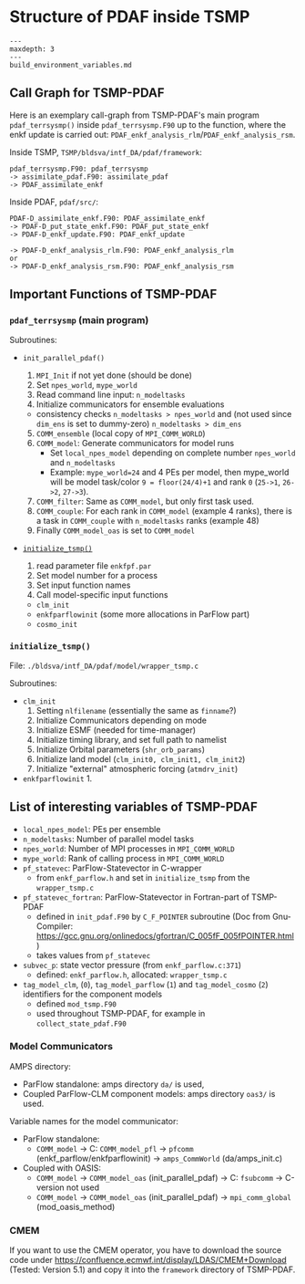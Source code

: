 # Structure of PDAF inside TSMP

```{toctree}
---
maxdepth: 3
---
build_environment_variables.md
```

## Call Graph for TSMP-PDAF

Here is an exemplary call-graph from TSMP-PDAF's main program
`pdaf_terrsysmp()` inside `pdaf_terrsysmp.F90` up to the function,
where the enkf update is carried out:
`PDAF_enkf_analysis_rlm`/`PDAF_enkf_analysis_rsm`.

Inside TSMP, `TSMP/bldsva/intf_DA/pdaf/framework`:

``` text
pdaf_terrsysmp.F90: pdaf_terrsysmp
-> assimilate_pdaf.F90: assimilate_pdaf
-> PDAF_assimilate_enkf
```

Inside PDAF, `pdaf/src/`:

``` text
PDAF-D_assimilate_enkf.F90: PDAF_assimilate_enkf
-> PDAF-D_put_state_enkf.F90: PDAF_put_state_enkf
-> PDAF-D_enkf_update.F90: PDAF_enkf_update

-> PDAF-D_enkf_analysis_rlm.F90: PDAF_enkf_analysis_rlm
or
-> PDAF-D_enkf_analysis_rsm.F90: PDAF_enkf_analysis_rsm
```

## Important Functions of TSMP-PDAF

### `pdaf_terrsysmp` (main program)

Subroutines:

- `init_parallel_pdaf()`
  1. `MPI_Init` if not yet done (should be done)
  2. Set `npes_world`, `mype_world`
  3. Read command line input: `n_modeltasks`
  4. Initialize communicators for ensemble evaluations
	- consistency checks `n_modeltasks > npes_world` and (not used
since `dim_ens` is set to dummy-zero) `n_modeltasks > dim_ens`
  5. `COMM_ensemble` (local copy of `MPI_COMM_WORLD`)
  6. `COMM_model`: Generate communicators for model runs
	 - Set `local_npes_model` depending on complete number
       `npes_world` and `n_modeltasks`
	 - Example: `mype_world=24` and 4 PEs per model, then mype_world
       will be model task/color `9 = floor(24/4)+1` and rank `0`
       (`25->1`, `26->2`, `27->3`).
  7. `COMM_filter`: Same as `COMM_model`, but only first task used.
  8. `COMM_couple`: For each rank in `COMM_model` (example 4 ranks),
     there is a task in `COMM_couple` with `n_modeltasks` ranks
     (example 48)
  9. Finally `COMM_model_oas` is set to `COMM_model`

- [`initialize_tsmp()`](#initialize_tsmp)
  1. read parameter file `enkfpf.par`
  2. Set model number for a process
  3. Set input function names
  4. Call model-specific input functions
	- `clm_init`
	- `enkfparflowinit` (some more allocations in ParFlow part)
    - `cosmo_init`

### `initialize_tsmp()`

File: `./bldsva/intf_DA/pdaf/model/wrapper_tsmp.c`

Subroutines:
- `clm_init`
  1. Setting `nlfilename` (essentially the same as `finname`?)
  2. Initialize Communicators depending on mode
  3. Initialize ESMF (needed for time-manager)
  4. Initialize timing library, and set full path to namelist
  5. Initialize Orbital parameters (`shr_orb_params`)
  6. Initialize land model (`clm_init0, clm_init1, clm_init2`)
  7. Initialize "external" atmospheric forcing (`atmdrv_init`)
- `enkfparflowinit`
  1. 

## List of interesting variables of TSMP-PDAF

- `local_npes_model`: PEs per ensemble
- `n_modeltasks`: Number of parallel model tasks
- `npes_world`: Number of MPI processes in `MPI_COMM_WORLD`
- `mype_world`: Rank of calling process in `MPI_COMM_WORLD`
- `pf_statevec`: ParFlow-Statevector in C-wrapper
  - from `enkf_parflow.h` and set in `initialize_tsmp` from the
    `wrapper_tsmp.c`
- `pf_statevec_fortran`: ParFlow-Statevector in Fortran-part of
  TSMP-PDAF
  - defined in `init_pdaf.F90` by `C_F_POINTER` subroutine (Doc from
    Gnu-Compiler:
    <https://gcc.gnu.org/onlinedocs/gfortran/C_005fF_005fPOINTER.html>)
  - takes values from `pf_statevec`
- `subvec_p`: state vector pressure (from `enkf_parflow.c:371`)
  - defined: `enkf_parflow.h`, allocated: `wrapper_tsmp.c`
- `tag_model_clm`, (`0`), `tag_model_parflow` (`1`) and
  `tag_model_cosmo` (`2`) identifiers for the component models
    - defined `mod_tsmp.F90`
    - used throughout TSMP-PDAF, for example in
      `collect_state_pdaf.F90`

### Model Communicators

AMPS directory:
-   ParFlow standalone: amps directory `da/` is used,
-   Coupled ParFlow-CLM component models: amps directory `oas3/` is used.

Variable names for the model communicator:
-   ParFlow standalone:
    -   `COMM_model` -> C: `COMM_model_pfl` -> `pfcomm` (enkf_parflow/enkfparflowinit) -> `amps_CommWorld` (da/amps_init.c)
-   Coupled with OASIS:
    -   `COMM_model` -> `COMM_model_oas` (init_parallel_pdaf) -> C: `fsubcomm` -> C-version not used
    -   `COMM_model` -> `COMM_model_oas` (init_parallel_pdaf) -> `mpi_comm_global` (mod_oasis_method)


### CMEM ###

If you want to use the CMEM operator, you have to download the source
code under https://confluence.ecmwf.int/display/LDAS/CMEM+Download
(Tested: Version 5.1) and copy it into the `framework` directory of
TSMP-PDAF.
